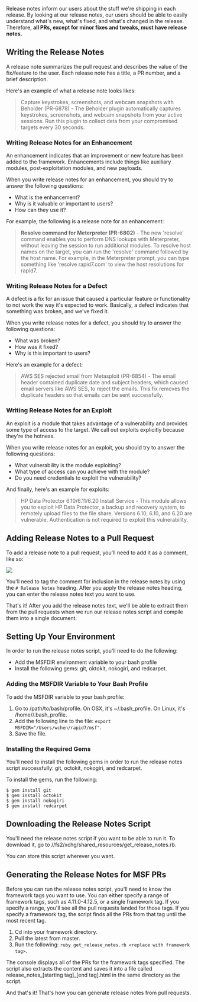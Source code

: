 Release notes inform our users about the stuff we're shipping in each release. By looking at our release notes, our users should be able to easily understand what's new, what's fixed, and what's changed in the release. Therefore, **all PRs, except for minor fixes and tweaks, must have release notes.**

## Writing the Release Notes 

A release note summarizes the pull request and describes the value of the fix/feature to the user. Each release note has a title, a PR number, and a brief description. 

Here's an example of what a release note looks likes:

>Capture keystrokes, screenshots, and webcam snapshots with Beholder (PR-6878) - The Beholder plugin automatically captures keystrokes, screenshots, and webcam snapshots from your active sessions. Run this plugin to collect data from your compromised targets every 30 seconds. 

### Writing Release Notes for an Enhancement

An enhancement indicates that an improvement or new feature has been added to the framework. Enhancements include things like auxiliary modules, post-exploitation modules, and new payloads. 

When you write release notes for an enhancement, you should try to answer the following questions:

* What is the enhancement?
* Why is it valuable or important to users?
* How can they use it?

For example, the following is a release note for an enhancement:

> **Resolve command for Meterpreter (PR-6802)** - The new  'resolve' command enables you to perform DNS lookups with Meterpreter, without leaving the session to run additional modules. To resolve host names on the target, you can run the 'resolve' command followed by the host name. For example, in the Meterpreter prompt, you can type something like 'resolve rapid7.com' to view the host resolutions for rapid7.

### Writing Release Notes for a Defect

A defect is a fix for an issue that caused a particular feature or functionality to not work the way it's expected to work. Basically, a defect indicates that something was broken, and we've fixed it. 

When you write release notes for a defect, you should try to answer the following questions:

* What was broken?
* How was it fixed?
* Why is this important to users? 

Here's an example for a defect: 

> AWS SES rejected email from Metasploit (PR-6854) - The email header contained duplicate date and subject headers, which caused email servers like AWS SES, to reject the emails. This fix removes the duplicate headers so that emails can be sent successfully.

### Writing Release Notes for an Exploit

An exploit is a module that takes advantage of a vulnerability and provides some type of access to the target. We call out exploits explicitly because they're the hotness.

When you write release notes for an exploit, you should try to answer the following questions:

* What vulnerability is the module exploiting?
* What type of access can you achieve with the module?
* Do you need credentials to exploit the vulnerability?

And finally, here's an example for exploits:

>HP Data Protector 6.10/6.11/6.20 Install Service - This module allows you to exploit HP Data Protector, a backup and recovery system, to remotely upload files to the file share. Versions 6.10, 6.10, and 6.20 are vulnerable. Authentication is not required to exploit this vulnerability.

## Adding Release Notes to a Pull Request

To add a release note to a pull request, you'll need to add it as a comment, like so:

![](http://i1097.photobucket.com/albums/g350/doanosaur/release-notes-comment_zpsaxt2dznn.png)

You'll need to tag the comment for inclusion in the release notes by using the `# Release Notes` heading. After you apply the release notes heading, you can enter the release notes text you want to use. 

That's it! After you add the release notes text, we'll be able to extract them from the pull requests when we run our release notes script and compile them into a single document. 

## Setting Up Your Environment

In order to run the release notes script, you'll need to do the following:

* Add the MSFDIR environment variable to your bash profile
* Install the following gems: git, oktokit, nokogiri, and redcarpet. 

### Adding the MSFDIR Variable to Your Bash Profile

To add the MSFDIR variable to your bash profile:

1. Go to /path/to/bash/profile. On OSX, it's ~/.bash_profile. On Linux, it's /home/<your username>/.bash_profile. 
1. Add the following line to the file: `export MSFDIR="/Users/wchen/rapid7/msf"`.
1. Save the file. 

### Installing the Required Gems

You'll need to install the following gems in order to run the release notes script successfully: git, octokit, nokogiri, and redcarpet. 

To install the gems, run the following:

```
$ gem install git
$ gem install octokit
$ gem install nokogiri
$ gem install redcarpet
```

## Downloading the Release Notes Script

You'll need the release notes script if you want to be able to run it. To download it, go to //fs2/xchg/shared_resources/get_release_notes.rb. 

You can store this script wherever you want. 

## Generating the Release Notes for MSF PRs

Before you can run the release notes script, you'll need to know the framework tags you want to use. You can either specify a range of framework tags, such as 4.11.0-4.12.5, or a single framework tag. If you specify a range, you'll see all the pull requests landed for those tags. If you specify a framework tag, the script finds all the PRs from that tag until the most recent tag. 

1. Cd into your framework directory.
1. Pull the latest from master. 
1. Run the following: `ruby get_release_notes.rb <replace with framework tag>`.

The console displays all of the PRs for the framework tags specified. The script also extracts the content and saves it into a file called release_notes_[starting tag]_[end tag].html in the same directory as the script.

And that's it! That's how you can generate release notes from pull requests. 